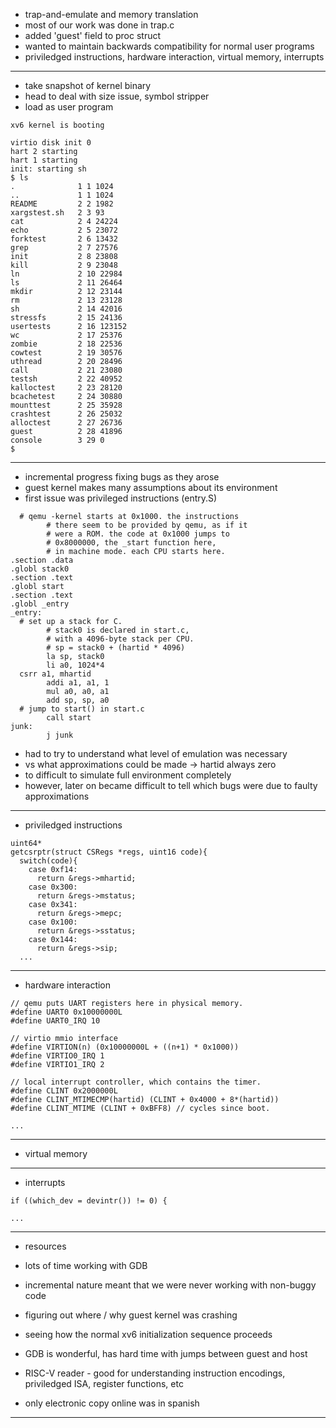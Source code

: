
- trap-and-emulate and memory translation
- most of our work was done in trap.c
- added 'guest' field to proc struct
- wanted to maintain backwards compatibility for normal user programs
- priviledged instructions, hardware interaction, virtual memory, interrupts

----------

- take snapshot of kernel binary
- head to deal with size issue, symbol stripper
- load as user program

```
xv6 kernel is booting

virtio disk init 0
hart 2 starting
hart 1 starting
init: starting sh
$ ls
.              1 1 1024
..             1 1 1024
README         2 2 1982
xargstest.sh   2 3 93
cat            2 4 24224
echo           2 5 23072
forktest       2 6 13432
grep           2 7 27576
init           2 8 23808
kill           2 9 23048
ln             2 10 22984
ls             2 11 26464
mkdir          2 12 23144
rm             2 13 23128
sh             2 14 42016
stressfs       2 15 24136
usertests      2 16 123152
wc             2 17 25376
zombie         2 18 22536
cowtest        2 19 30576
uthread        2 20 28496
call           2 21 23080
testsh         2 22 40952
kalloctest     2 23 28120
bcachetest     2 24 30880
mounttest      2 25 35928
crashtest      2 26 25032
alloctest      2 27 26736
guest          2 28 41896
console        3 29 0
$ 
```

----------

- incremental progress fixing bugs as they arose
- guest kernel makes many assumptions about its environment
- first issue was privileged instructions (entry.S)

```
  # qemu -kernel starts at 0x1000. the instructions
        # there seem to be provided by qemu, as if it
        # were a ROM. the code at 0x1000 jumps to
        # 0x8000000, the _start function here,
        # in machine mode. each CPU starts here.
.section .data
.globl stack0
.section .text
.globl start
.section .text
.globl _entry
_entry:
  # set up a stack for C.
        # stack0 is declared in start.c,
        # with a 4096-byte stack per CPU.
        # sp = stack0 + (hartid * 4096)
        la sp, stack0
        li a0, 1024*4
  csrr a1, mhartid
        addi a1, a1, 1
        mul a0, a0, a1
        add sp, sp, a0
  # jump to start() in start.c
        call start
junk:
        j junk
```

- had to try to understand what level of emulation was necessary
- vs what approximations could be made -> hartid always zero
- to difficult to simulate full environment completely
- however, later on became difficult to tell which bugs were due to 
   faulty approximations

----------

- priviledged instructions

```
uint64*
getcsrptr(struct CSRegs *regs, uint16 code){
  switch(code){
    case 0xf14:
      return &regs->mhartid;
    case 0x300:
      return &regs->mstatus;
    case 0x341:
      return &regs->mepc;
    case 0x100:
      return &regs->sstatus;
    case 0x144:
      return &regs->sip;
  ...
```

----------

- hardware interaction

```
// qemu puts UART registers here in physical memory.
#define UART0 0x10000000L
#define UART0_IRQ 10

// virtio mmio interface
#define VIRTION(n) (0x10000000L + ((n+1) * 0x1000))
#define VIRTIO0_IRQ 1
#define VIRTIO1_IRQ 2

// local interrupt controller, which contains the timer.
#define CLINT 0x2000000L
#define CLINT_MTIMECMP(hartid) (CLINT + 0x4000 + 8*(hartid))
#define CLINT_MTIME (CLINT + 0xBFF8) // cycles since boot.

...
```

----------

- virtual memory

----------

- interrupts

```
if ((which_dev = devintr()) != 0) {

...
```

----------

- resources

- lots of time working with GDB
- incremental nature meant that we were never working with non-buggy code

- figuring out where / why guest kernel was crashing
- seeing how the normal xv6 initialization sequence proceeds
- GDB is wonderful, has hard time with jumps between guest and host

- RISC-V reader - good for understanding instruction encodings,
   priviledged ISA, register functions, etc
- only electronic copy online was in spanish

----------

